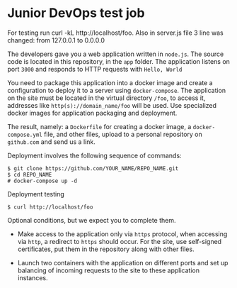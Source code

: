 # Junior DevOps test job

For testing run curl -kL http://localhost/foo. Also in server.js file 3 line was changed: from 127.0.0.1 to 0.0.0.0

The developers gave you a web application written in `node.js`. The source code is located in this repository, in the `app` folder. The application listens on port `3000` and responds to HTTP requests with `Hello, World`

You need to package this application into a docker image and create a configuration to deploy it to a server using `docker-compose`. The application on the site must be located in the virtual directory `/foo`, to access it, addresses like `http(s)://domain_name/foo` will be used.
Use specialized docker images for application packaging and deployment.

The result, namely: a `Dockerfile` for creating a docker image, a `docker-compose.yml` file, and other files, upload to a personal repository on `github.com` and send us a link.

Deployment involves the following sequence of commands:
```
$ git clone https://github.com/YOUR_NAME/REPO_NAME.git
$ cd REPO_NAME
# docker-compose up -d
```
Deployment testing
```
$ curl http://localhost/foo
```

Optional conditions, but we expect you to complete them.
 - Make access to the application only via `https` protocol, when accessing via `http`, a redirect to `https` should occur. For the site, use self-signed certificates, put them in the repository along with other files.

 - Launch two containers with the application on different ports and set up balancing of incoming requests to the site to these application instances.

